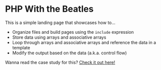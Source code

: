 # PHP With the Beatles

This is a simple landing page that showcases how to...

- Organize files and build pages using the `include` expression
- Store data using arrays and associative arrays
- Loop through arrays and associative arrays and reference the data in a template
- Modify the output based on the data (a.k.a. control flow)

Wanna read the case study for this? [Check it out here!](https://michaelhyland.dev/php-with-the-beatles)
